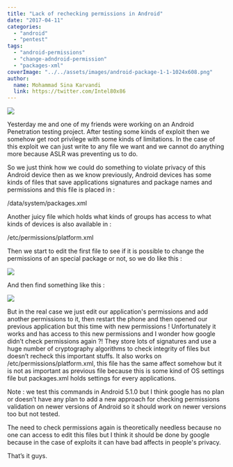 ```yaml
---
title: "Lack of rechecking permissions in Android"
date: "2017-04-11"
categories: 
  - "android"
  - "pentest"
tags: 
  - "android-permissions"
  - "change-adndroid-permission"
  - "packages-xml"
coverImage: "../../assets/images/android-package-1-1-1024x608.png"
author:
  name: Mohammad Sina Karvandi
  link: https://twitter.com/Intel80x86
---
```


![](../../assets/images/android-package-1-1-1024x608.png)

Yesterday me and one of my friends were working on an Android Penetration testing project. After testing some kinds of exploit then we somehow get root privilege with some kinds of limitations. In the case of this exploit we can just write to any file we want and we cannot do anything more because ASLR was preventing us to do.

So we just think how we could do something to violate privacy of this Android device then as we know previously, Android devices has some kinds of files that save applications signatures and package names and permissions and this file is placed in :

/data/system/packages.xml

Another juicy file which holds what kinds of groups has access to what kinds of devices is also available in :

/etc/permissions/platform.xml

Then we start to edit the first file to see if it is possible to change the permissions of an special package or not, so we do like this :

![](../../assets/images/android-package-1-1-1024x608.png)

And then find something like this :

![](../../assets/images/android-package-2-1024x298.png)

But in the real case we just edit our application's permissions and add another permissions to it, then restart the phone and then opened our previous application but this time with new permissions ! Unfortunately it works and has access to this new permissions and I wonder how google didn’t check permissions again ?! They store lots of signatures and use a huge number of cryptography algorithms to check integrity of files but doesn’t recheck this important stuffs. It also works on /etc/permissions/platform.xml, this file has the same affect somehow but it is not as important as previous file because this is some kind of OS settings file but packages.xml holds settings for every applications.

Note : we test this commands in Android 5.1.0 but I think google has no plan or doesn’t have any plan to add a new approach for checking permissions validation on newer versions of Android so it should work on newer versions too but not tested.

The need to check permissions again is theoretically needless because no one can access to edit this files but I think it should be done by google because in the case of exploits it can have bad affects in people's privacy.

That’s it guys.
